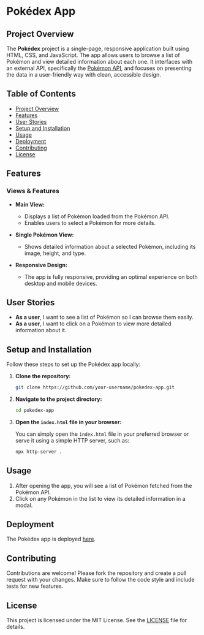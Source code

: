 # Pokédex App

## Project Overview

The **Pokédex** project is a single-page, responsive application built using HTML, CSS, and JavaScript. The app allows users to browse a list of Pokémon and view detailed information about each one. It interfaces with an external API, specifically the [Pokémon API](https://pokeapi.co/), and focuses on presenting the data in a user-friendly way with clean, accessible design.

## Table of Contents

- [Project Overview](#project-overview)
- [Features](#features)
- [User Stories](#user-stories)
- [Setup and Installation](#setup-and-installation)
- [Usage](#usage)
- [Deployment](#deployment)
- [Contributing](#contributing)
- [License](#license)

## Features

### Views & Features

- **Main View:**
  - Displays a list of Pokémon loaded from the Pokémon API.
  - Enables users to select a Pokémon for more details.

- **Single Pokémon View:**
  - Shows detailed information about a selected Pokémon, including its image, height, and type.

- **Responsive Design:**
  - The app is fully responsive, providing an optimal experience on both desktop and mobile devices.

## User Stories

- **As a user**, I want to see a list of Pokémon so I can browse them easily.
- **As a user**, I want to click on a Pokémon to view more detailed information about it.

## Setup and Installation

Follow these steps to set up the Pokédex app locally:

1. **Clone the repository:**

    ```sh
    git clone https://github.com/your-username/pokedex-app.git
    ```

2. **Navigate to the project directory:**

    ```sh
    cd pokedex-app
    ```

3. **Open the `index.html` file in your browser:**

    You can simply open the `index.html` file in your preferred browser or serve it using a simple HTTP server, such as:

    ```sh
    npx http-server .
    ```

## Usage

1. After opening the app, you will see a list of Pokémon fetched from the Pokémon API.
2. Click on any Pokémon in the list to view its detailed information in a modal.

## Deployment

The Pokédex app is deployed [here](https://jdeebs.github.io/pokedex-app/).

## Contributing

Contributions are welcome! Please fork the repository and create a pull request with your changes. Make sure to follow the code style and include tests for new features.

## License

This project is licensed under the MIT License. See the [LICENSE](LICENSE) file for details.
